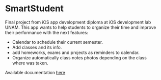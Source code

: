 # SmartStudent
Final project from iOS app development diploma at iOS development lab UNAM. This app wants to help students to organize their time and improve their performance with the next features:

- Calendar to schedule their current semester.
- Add classes and its info.
- add homeworks, exams and projects as reminders to calendar.
- Organize automatically class notes photos depending on the class where was taken.

Available documentation [here](https://drive.google.com/drive/folders/1gDFVF6rTewjtmZkoRrYjPL1foqt1vFHS?usp=sharing)
